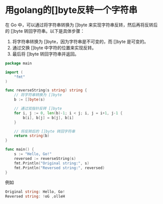 # 用golang的[]byte反转一个字符串 #
在 Go 中，可以通过将字符串转换为 []byte 来实现字符串反转，然后再将反转后的 []byte 转回字符串。以下是具体步骤：

1. 将字符串转换为 []byte，因为字符串是不可变的，而 []byte 是可变的。
2. 通过交换 []byte 中字符的位置来实现反转。
3. 最后将 []byte 转回字符串并返回。

```Go
package main

import (
    "fmt"
)

func reverseString(s string) string {
    // 将字符串转换为 []byte
    b := []byte(s)

    // 通过双指针反转 []byte
    for i, j := 0, len(b)-1; i < j; i, j = i+1, j-1 {
        b[i], b[j] = b[j], b[i]
    }

    // 将反转后的 []byte 转回字符串
    return string(b)
}

func main() {
    s := "Hello, Go!"
    reversed := reverseString(s)
    fmt.Println("Original string:", s)
    fmt.Println("Reversed string:", reversed)
}
```
例如
```Go
Original string: Hello, Go!
Reversed string: !oG ,olleH
```
